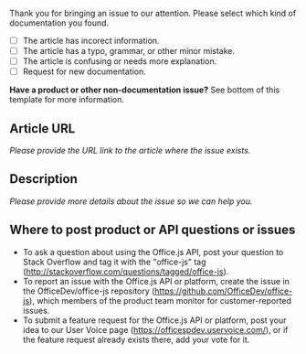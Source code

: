 Thank you for bringing an issue to our attention. Please select which kind of documentation you found.
- [ ] The article has incorect information.
- [ ] The article has a typo, grammar, or other minor mistake.
- [ ] The article is confusing or needs more explanation.
- [ ] Request for new documentation.

**Have a product or other non-documentation issue?** See bottom of this template for more information.

## Article URL
*Please provide the URL link to the article where the issue exists.*

## Description
*Please provide more details about the issue so we can help you.*

## Where to post product or API questions or issues
- To ask a question about using the Office.js API, post your question to Stack Overflow and tag it with the "office-js" tag (http://stackoverflow.com/questions/tagged/office-js).
- To report an issue with the Office.js API or platform, create the issue in the OfficeDev/office-js repository (https://github.com/OfficeDev/office-js), which members of the product team monitor for customer-reported issues.
- To submit a feature request for the Office.js API or platform, post your idea to our User Voice page (https://officespdev.uservoice.com/), or if the feature request already exists there, add your vote for it.
